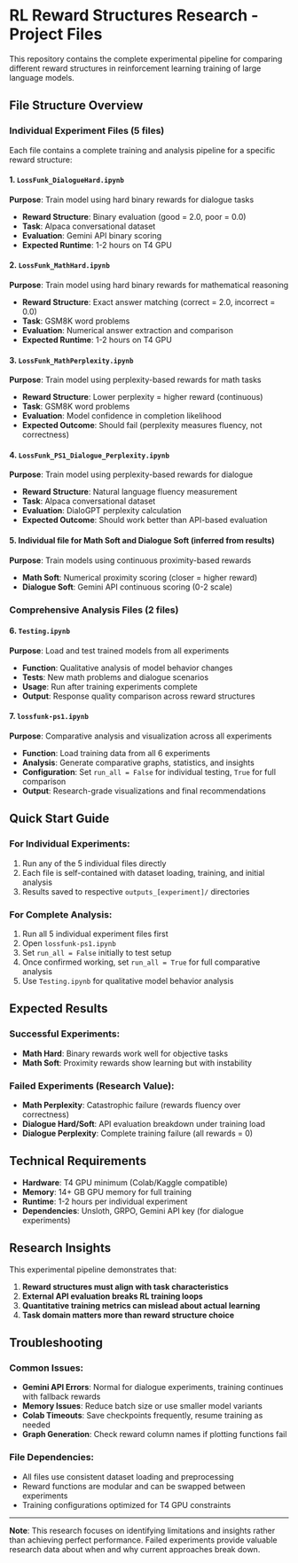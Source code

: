 # RL Reward Structures Research - Project Files

This repository contains the complete experimental pipeline for comparing different reward structures in reinforcement learning training of large language models.

## File Structure Overview

### Individual Experiment Files (5 files)
Each file contains a complete training and analysis pipeline for a specific reward structure:

#### 1. `LossFunk_DialogueHard.ipynb`
**Purpose**: Train model using hard binary rewards for dialogue tasks
- **Reward Structure**: Binary evaluation (good = 2.0, poor = 0.0) 
- **Task**: Alpaca conversational dataset
- **Evaluation**: Gemini API binary scoring
- **Expected Runtime**: 1-2 hours on T4 GPU

#### 2. `LossFunk_MathHard.ipynb` 
**Purpose**: Train model using hard binary rewards for mathematical reasoning
- **Reward Structure**: Exact answer matching (correct = 2.0, incorrect = 0.0)
- **Task**: GSM8K word problems 
- **Evaluation**: Numerical answer extraction and comparison
- **Expected Runtime**: 1-2 hours on T4 GPU

#### 3. `LossFunk_MathPerplexity.ipynb`
**Purpose**: Train model using perplexity-based rewards for math tasks
- **Reward Structure**: Lower perplexity = higher reward (continuous)
- **Task**: GSM8K word problems
- **Evaluation**: Model confidence in completion likelihood
- **Expected Outcome**: Should fail (perplexity measures fluency, not correctness)

#### 4. `LossFunk_PS1_Dialogue_Perplexity.ipynb`
**Purpose**: Train model using perplexity-based rewards for dialogue
- **Reward Structure**: Natural language fluency measurement
- **Task**: Alpaca conversational dataset
- **Evaluation**: DialoGPT perplexity calculation
- **Expected Outcome**: Should work better than API-based evaluation

#### 5. Individual file for Math Soft and Dialogue Soft (inferred from results)
**Purpose**: Train models using continuous proximity-based rewards
- **Math Soft**: Numerical proximity scoring (closer = higher reward)
- **Dialogue Soft**: Gemini API continuous scoring (0-2 scale)

### Comprehensive Analysis Files (2 files)

#### 6. `Testing.ipynb` 
**Purpose**: Load and test trained models from all experiments
- **Function**: Qualitative analysis of model behavior changes
- **Tests**: New math problems and dialogue scenarios
- **Usage**: Run after training experiments complete
- **Output**: Response quality comparison across reward structures

#### 7. `lossfunk-ps1.ipynb`
**Purpose**: Comparative analysis and visualization across all experiments
- **Function**: Load training data from all 6 experiments
- **Analysis**: Generate comparative graphs, statistics, and insights
- **Configuration**: Set `run_all = False` for individual testing, `True` for full comparison
- **Output**: Research-grade visualizations and final recommendations

## Quick Start Guide

### For Individual Experiments:
1. Run any of the 5 individual files directly
2. Each file is self-contained with dataset loading, training, and initial analysis
3. Results saved to respective `outputs_[experiment]/` directories

### For Complete Analysis:
1. Run all 5 individual experiment files first
2. Open `lossfunk-ps1.ipynb`
3. Set `run_all = False` initially to test setup
4. Once confirmed working, set `run_all = True` for full comparative analysis
5. Use `Testing.ipynb` for qualitative model behavior analysis

## Expected Results

### Successful Experiments:
- **Math Hard**: Binary rewards work well for objective tasks
- **Math Soft**: Proximity rewards show learning but with instability

### Failed Experiments (Research Value):
- **Math Perplexity**: Catastrophic failure (rewards fluency over correctness)
- **Dialogue Hard/Soft**: API evaluation breakdown under training load  
- **Dialogue Perplexity**: Complete training failure (all rewards = 0)

## Technical Requirements

- **Hardware**: T4 GPU minimum (Colab/Kaggle compatible)
- **Memory**: 14+ GB GPU memory for full training
- **Runtime**: 1-2 hours per individual experiment
- **Dependencies**: Unsloth, GRPO, Gemini API key (for dialogue experiments)

## Research Insights

This experimental pipeline demonstrates that:
1. **Reward structures must align with task characteristics**
2. **External API evaluation breaks RL training loops**
3. **Quantitative training metrics can mislead about actual learning**
4. **Task domain matters more than reward structure choice**

## Troubleshooting

### Common Issues:
- **Gemini API Errors**: Normal for dialogue experiments, training continues with fallback rewards
- **Memory Issues**: Reduce batch size or use smaller model variants
- **Colab Timeouts**: Save checkpoints frequently, resume training as needed
- **Graph Generation**: Check reward column names if plotting functions fail

### File Dependencies:
- All files use consistent dataset loading and preprocessing
- Reward functions are modular and can be swapped between experiments
- Training configurations optimized for T4 GPU constraints

---

**Note**: This research focuses on identifying limitations and insights rather than achieving perfect performance. Failed experiments provide valuable research data about when and why current approaches break down.
